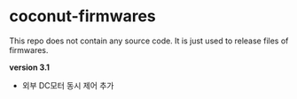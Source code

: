 # coconut-firmwares

This repo does not contain any source code. It is just used to release files of firmwares.

**version 3.1**
- 외부 DC모터 동시 제어 추가
